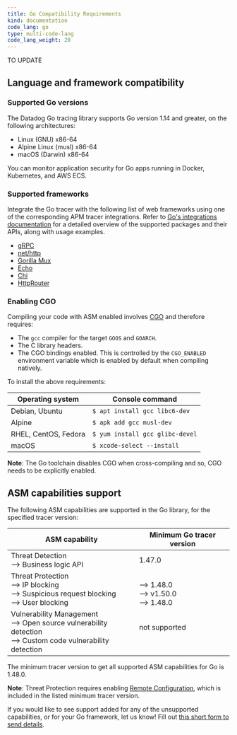 ```yaml
---
title: Go Compatibility Requirements 
kind: documentation
code_lang: go
type: multi-code-lang
code_lang_weight: 20
---
```

TO UPDATE 

## Language and framework compatibility

### Supported Go versions

The Datadog Go tracing library supports Go version 1.14 and greater, on the following architectures:
- Linux (GNU) x86-64
- Alpine Linux (musl) x86-64
- macOS (Darwin) x86-64

You can monitor application security for Go apps running in Docker, Kubernetes, and AWS ECS.

### Supported frameworks

Integrate the Go tracer with the following list of web frameworks using one of the corresponding APM tracer integrations. Refer to [Go's integrations documentation][1] for a detailed overview of the supported packages and their APIs, along with usage examples.

- [gRPC][2]
- [net/http][3]
- [Gorilla Mux][4]
- [Echo][5]
- [Chi][6]
- [HttpRouter][7]

### Enabling CGO

Compiling your code with ASM enabled involves [CGO][8] and therefore requires:

- The `gcc` compiler for the target `GOOS` and `GOARCH`.
- The C library headers.
- The CGO bindings enabled. This is controlled by the `CGO_ENABLED` environment variable which is enabled by default when compiling natively.

To install the above requirements:

| Operating system     | Console command |
|----------------------|-----------------|
| Debian, Ubuntu       | `$ apt install gcc libc6-dev`   |
| Alpine               | `$ apk add gcc musl-dev`        |
| RHEL, CentOS, Fedora | `$ yum install gcc glibc-devel` |
| macOS                | `$ xcode-select --install`      |

**Note**: The Go toolchain disables CGO when cross-compiling and so, CGO needs to be explicitly enabled.


## ASM capabilities support

The following ASM capabilities are supported in the Go library, for the specified tracer version:

| ASM capability                   | Minimum Go tracer version |
| -------------------------------- | ----------------------------|
| Threat Detection <br/> --> Business logic API  | 1.47.0 <br/>  |
| Threat Protection <br/> --> IP blocking <br/> --> Suspicious request blocking <br> --> User blocking   |  <br/> --> 1.48.0<br/> --> v1.50.0<br/> --> 1.48.0     |
| Vulnerability Management <br/> --> Open source vulnerability detection <br/> --> Custom code vulnerability detection | not supported<br/><br/> |

The minimum tracer version to get all supported ASM capabilities for Go is 1.48.0.

**Note**: Threat Protection requires enabling [Remote Configuration][10], which is included in the listed minimum tracer version.  

<div class="alert alert-info">If you would like to see support added for any of the unsupported capabilities, or for your Go framework, let us know! Fill out <a href="https://forms.gle/gHrxGQMEnAobukfn7">this short form to send details</a>.</div>


[1]: https://pkg.go.dev/gopkg.in/DataDog/dd-trace-go.v1/contrib
[2]: https://pkg.go.dev/gopkg.in/DataDog/dd-trace-go.v1/contrib/google.golang.org/grpc#example-package-Server
[3]: https://pkg.go.dev/gopkg.in/DataDog/dd-trace-go.v1/contrib/net/http#example-package
[4]: https://pkg.go.dev/gopkg.in/DataDog/dd-trace-go.v1/contrib/gorilla/mux#example-package
[5]: https://pkg.go.dev/gopkg.in/DataDog/dd-trace-go.v1/contrib/labstack/echo.v4#example-package
[6]: https://pkg.go.dev/gopkg.in/DataDog/dd-trace-go.v1/contrib/go-chi/chi.v5#example-package
[7]: https://pkg.go.dev/gopkg.in/DataDog/dd-trace-go.v1/contrib/julienschmidt/httprouter#example-package
[8]: https://github.com/golang/go/wiki/cgo
[9]: /tracing/trace_collection/compatibility/go/
[10]: /agent/remote_config/#enabling-remote-configuration
